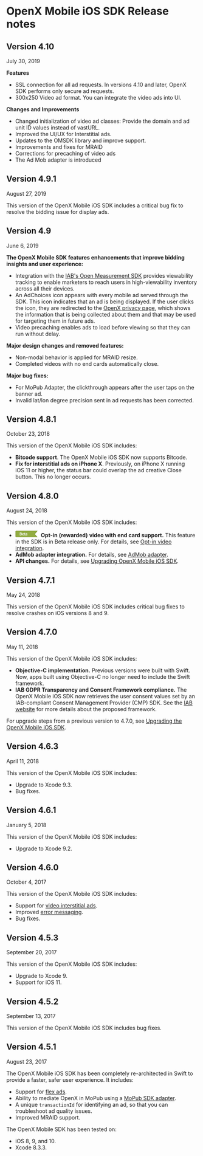 OpenX Mobile iOS SDK Release notes
==================================

Version 4.10
-----------

July 30, 2019


**Features**

* SSL connection for all ad requests. In versions 4.10 and later, OpenX SDK performs only secure ad requests. 
* 300x250 Video ad format. You can integrate the video ads into UI.

**Changes and Improvements**

* Changed initialization of video ad classes: Provide the domain and ad unit ID values instead of vastURL.
* Improved the UI/UX for Interstitial ads. 
* Updates to the OMSDK library and improve support.
* Improvements and fixes for MRAID  
* Corrections for precaching of video ads
* The Ad Mob adapter is introduced


Version 4.9.1
-----------

August 27, 2019

This version of the OpenX Mobile iOS SDK includes a critical bug fix to resolve the bidding issue for display ads.


Version 4.9
-----------

June 6, 2019

**The OpenX Mobile SDK features enhancements that improve bidding insights and user experience:**

* Integration with the [IAB's Open Measurement SDK](https://iabtechlab.com/standards/open-measurement-sdk/) provides viewability tracking to enable marketers to reach users in high-viewability inventory across all their devices.
* An AdChoices icon appears with every mobile ad served through the SDK. This icon indicates that an ad is being displayed. If the user clicks the icon, they are redirected to the [OpenX privacy page](https://www.openx.com/legal/privacy-policy/), which shows the information that is being collected about them and that may be used for targeting them in future ads.
* Video precaching enables ads to load before viewing so that they can run without delay.

**Major design changes and removed features:**

* Non-modal behavior is applied for MRAID resize.
* Completed videos with no end cards automatically close.

**Major bug fixes:**

* For MoPub Adapter, the clickthrough appears after the user taps on the banner ad.
* Invalid lat/lon degree precision sent in ad requests has been corrected. 

Version 4.8.1
-------------

October 23, 2018

This version of the OpenX Mobile iOS SDK includes:

-   **Bitcode support**. The OpenX Mobile iOS SDK now supports Bitcode.
-   **Fix for interstitial ads on iPhone X**. Previously, on iPhone X
    running iOS 11 or higher, the status bar could overlap the ad
    creative Close button. This no longer occurs.

Version 4.8.0
---------------------

August 24, 2018

This version of the OpenX Mobile iOS SDK includes:

-   ![](res/Beta-banner.png)**Opt-in** **(rewarded)**
    **video with end card support.** This feature in the SDK is in Beta release only. For details, see [Opt-in video integration](ios-sdk-video-optin-integration.md).
-   **AdMob adapter integration.** For details, see [AdMob adapter](ios-sdk-admob-adapter.md).
-   **API changes.** For details, see [Upgrading OpenX Mobile iOS SDK](ios-sdk-upgrading.md).

Version 4.7.1
-------------

May 24, 2018

This version of the OpenX Mobile iOS SDK includes critical bug fixes to
resolve crashes on iOS versions 8 and 9.

Version 4.7.0
-------------------------

May 11, 2018

This version of the OpenX Mobile iOS SDK includes:

-   **Objective-C implementation.** Previous versions were built with
    Swift. Now, apps built using Objective-C no longer need to include
    the Swift framework.
-   **IAB GDPR Transparency and Consent Framework compliance.** The
    OpenX Mobile iOS SDK now retrieves the user consent values set by an
    IAB-compliant Consent Management Provider (CMP) SDK. See the [IAB website](https://www.iab.com/news/iab-europe-releases-gdpr-transparency-consent-framework-public-comment/)
    for more details about the proposed framework.

For upgrade steps from a previous version to 4.7.0, see [Upgrading the OpenX Mobile iOS SDK](ios-sdk-upgrading.md).

Version 4.6.3
-------------

April 11, 2018

This version of the OpenX Mobile iOS SDK includes:

-   Upgrade to Xcode 9.3.
-   Bug fixes.

Version 4.6.1 
-------------

January 5, 2018

This version of the OpenX Mobile iOS SDK includes:

-   Upgrade to Xcode 9.2.

Version 4.6.0
-------------

October 4, 2017

This version of the OpenX Mobile iOS SDK includes:

-   Support for [video interstitial
    ads](ios-sdk-video-interstitial-integration.md).
-   Improved [error messaging](ios-sdk-logging.md).
-   Bug fixes.

Version 4.5.3
-------------

September 20, 2017

This version of the OpenX Mobile iOS SDK includes:

-   Upgrade to Xcode 9.
-   Support for iOS 11.

Version 4.5.2
-------------

September 13, 2017

This version of the OpenX Mobile iOS SDK includes bug fixes.

Version 4.5.1
-------------

August 23, 2017

The OpenX Mobile iOS SDK has been completely re-architected in Swift to
provide a faster, safer user experience. It includes:

-   Support for [flex ads](ios-sdk-flex-ads.md).
-   Ability to mediate OpenX in MoPub using a [MoPub SDK
    adapter](ios-sdk-mopub-adapter.md).
-   A unique `transactionId` for identifying an ad, so that you can
    troubleshoot ad quality issues.
-   Improved MRAID support.

The OpenX Mobile SDK has been tested on:

-   iOS 8, 9, and 10.
-   Xcode 8.3.3.
